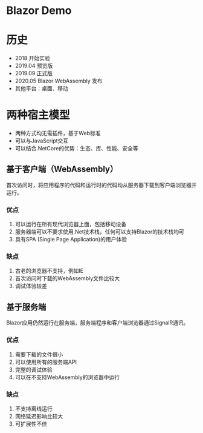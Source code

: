# Blazor Demo

# 历史

- 2018 开始实验
- 2019.04 预览版
- 2019.09 正式版
- 2020.05 Blazor WebAssembly 发布
- 其他平台：桌面、移动

# 两种宿主模型

- 两种方式均无需插件，基于Web标准
- 可以与JavaScript交互
- 可以结合.NetCore的优势：生态、库、性能、安全等

## 基于客户端（WebAssembly）

​	首次访问时，将应用程序的代码和运行时的代码均从服务器下载到客户端浏览器并运行。

### 优点

1. 可以运行在所有现代浏览器上面，包括移动设备
2. 服务器端可以不要求使用.Net技术栈，任何可以支持Blazor的技术栈均可
3. 具有SPA (Single Page Application)的用户体验

### 缺点

1. 古老的浏览器不支持，例如IE
2. 首次访问时下载的WebAssembly文件比较大
3. 调试体验较差

## 基于服务端 

​	Blazor应用仍然运行在服务端，服务端程序和客户端浏览器通过SignalR通讯。

### 优点

1. 需要下载的文件很小
2. 可以使用所有的服务端API
3. 完整的调试体验
4. 可以在不支持WebAssembly的浏览器中运行

### 缺点

1. 不支持离线运行
2. 网络延迟影响比较大
3. 可扩展性不佳